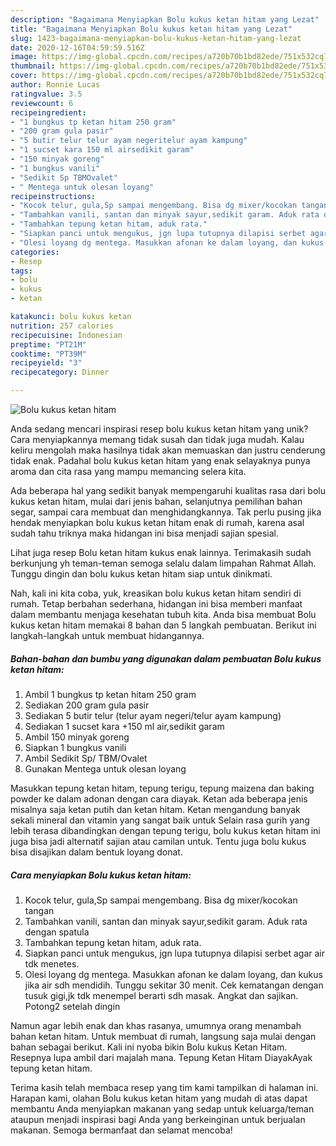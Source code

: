 ```yaml
---
description: "Bagaimana Menyiapkan Bolu kukus ketan hitam yang Lezat"
title: "Bagaimana Menyiapkan Bolu kukus ketan hitam yang Lezat"
slug: 1423-bagaimana-menyiapkan-bolu-kukus-ketan-hitam-yang-lezat
date: 2020-12-16T04:59:59.516Z
image: https://img-global.cpcdn.com/recipes/a720b70b1bd82ede/751x532cq70/bolu-kukus-ketan-hitam-foto-resep-utama.jpg
thumbnail: https://img-global.cpcdn.com/recipes/a720b70b1bd82ede/751x532cq70/bolu-kukus-ketan-hitam-foto-resep-utama.jpg
cover: https://img-global.cpcdn.com/recipes/a720b70b1bd82ede/751x532cq70/bolu-kukus-ketan-hitam-foto-resep-utama.jpg
author: Ronnie Lucas
ratingvalue: 3.5
reviewcount: 6
recipeingredient:
- "1 bungkus tp ketan hitam 250 gram"
- "200 gram gula pasir"
- "5 butir telur telur ayam negeritelur ayam kampung"
- "1 sucset kara 150 ml airsedikit garam"
- "150 minyak goreng"
- "1 bungkus vanili"
- "Sedikit Sp TBMOvalet"
- " Mentega untuk olesan loyang"
recipeinstructions:
- "Kocok telur, gula,Sp sampai mengembang. Bisa dg mixer/kocokan tangan"
- "Tambahkan vanili, santan dan minyak sayur,sedikit garam. Aduk rata dengan spatula"
- "Tambahkan tepung ketan hitam, aduk rata."
- "Siapkan panci untuk mengukus, jgn lupa tutupnya dilapisi serbet agar air tdk menetes."
- "Olesi loyang dg mentega. Masukkan afonan ke dalam loyang, dan kukus jika air sdh mendidih. Tunggu sekitar 30 menit. Cek kematangan dengan tusuk gigi,jk tdk menempel berarti sdh masak. Angkat dan sajikan. Potong2 setelah dingin"
categories:
- Resep
tags:
- bolu
- kukus
- ketan

katakunci: bolu kukus ketan 
nutrition: 257 calories
recipecuisine: Indonesian
preptime: "PT21M"
cooktime: "PT39M"
recipeyield: "3"
recipecategory: Dinner

---
```



![Bolu kukus ketan hitam](https://img-global.cpcdn.com/recipes/a720b70b1bd82ede/751x532cq70/bolu-kukus-ketan-hitam-foto-resep-utama.jpg)

Anda sedang mencari inspirasi resep bolu kukus ketan hitam yang unik? Cara menyiapkannya memang tidak susah dan tidak juga mudah. Kalau keliru mengolah maka hasilnya tidak akan memuaskan dan justru cenderung tidak enak. Padahal bolu kukus ketan hitam yang enak selayaknya punya aroma dan cita rasa yang mampu memancing selera kita.

Ada beberapa hal yang sedikit banyak mempengaruhi kualitas rasa dari bolu kukus ketan hitam, mulai dari jenis bahan, selanjutnya pemilihan bahan segar, sampai cara membuat dan menghidangkannya. Tak perlu pusing jika hendak menyiapkan bolu kukus ketan hitam enak di rumah, karena asal sudah tahu triknya maka hidangan ini bisa menjadi sajian spesial.

Lihat juga resep Bolu ketan hitam kukus enak lainnya. Terimakasih sudah berkunjung yh teman-teman semoga selalu dalam limpahan Rahmat Allah. Tunggu dingin dan bolu kukus ketan hitam siap untuk dinikmati.


Nah, kali ini kita coba, yuk, kreasikan bolu kukus ketan hitam sendiri di rumah. Tetap berbahan sederhana, hidangan ini bisa memberi manfaat dalam membantu menjaga kesehatan tubuh kita. Anda bisa membuat Bolu kukus ketan hitam memakai 8 bahan dan 5 langkah pembuatan. Berikut ini langkah-langkah untuk membuat hidangannya.

<!--inarticleads1-->

##### Bahan-bahan dan bumbu yang digunakan dalam pembuatan Bolu kukus ketan hitam:

1. Ambil 1 bungkus tp ketan hitam 250 gram
1. Sediakan 200 gram gula pasir
1. Sediakan 5 butir telur (telur ayam negeri/telur ayam kampung)
1. Sediakan 1 sucset kara +150 ml air,sedikit garam
1. Ambil 150 minyak goreng
1. Siapkan 1 bungkus vanili
1. Ambil Sedikit Sp/ TBM/Ovalet
1. Gunakan  Mentega untuk olesan loyang


Masukkan tepung ketan hitam, tepung terigu, tepung maizena dan baking powder ke dalam adonan dengan cara diayak. Ketan ada beberapa jenis misalnya saja ketan putih dan ketan hitam. Ketan mengandung banyak sekali mineral dan vitamin yang sangat baik untuk Selain rasa gurih yang lebih terasa dibandingkan dengan tepung terigu, bolu kukus ketan hitam ini juga bisa jadi alternatif sajian atau camilan untuk. Tentu juga bolu kukus bisa disajikan dalam bentuk loyang donat. 

<!--inarticleads2-->

##### Cara menyiapkan Bolu kukus ketan hitam:

1. Kocok telur, gula,Sp sampai mengembang. Bisa dg mixer/kocokan tangan
1. Tambahkan vanili, santan dan minyak sayur,sedikit garam. Aduk rata dengan spatula
1. Tambahkan tepung ketan hitam, aduk rata.
1. Siapkan panci untuk mengukus, jgn lupa tutupnya dilapisi serbet agar air tdk menetes.
1. Olesi loyang dg mentega. Masukkan afonan ke dalam loyang, dan kukus jika air sdh mendidih. Tunggu sekitar 30 menit. Cek kematangan dengan tusuk gigi,jk tdk menempel berarti sdh masak. Angkat dan sajikan. Potong2 setelah dingin


Namun agar lebih enak dan khas rasanya, umumnya orang menambah bahan ketan hitam. Untuk membuat di rumah, langsung saja mulai dengan bahan sebagai berikut. Kali ini nyoba bikin Bolu kukus Ketan Hitam. Resepnya lupa ambil dari majalah mana. Tepung Ketan Hitam DiayakAyak tepung ketan hitam. 

Terima kasih telah membaca resep yang tim kami tampilkan di halaman ini. Harapan kami, olahan Bolu kukus ketan hitam yang mudah di atas dapat membantu Anda menyiapkan makanan yang sedap untuk keluarga/teman ataupun menjadi inspirasi bagi Anda yang berkeinginan untuk berjualan makanan. Semoga bermanfaat dan selamat mencoba!
